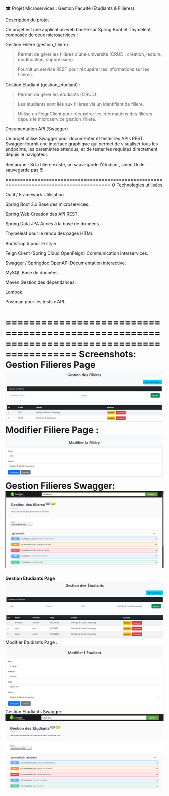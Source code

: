 🎓 Projet Microservices : Gestion Faculté (Étudiants & Filières)

Description du projet

Ce projet est une application web basée sur Spring Boot et Thymeleaf, composée de deux microservices :

Gestion Filière (gestion_filiere) :

 >Permet de gérer les filières d’une université (CRUD : création, lecture, modification, suppression).

 >Fournit un service REST pour récupérer les informations sur les filières.

Gestion Étudiant (gestion_etudiant) :

 >Permet de gérer les étudiants (CRUD).

 >Les étudiants sont liés aux filières via un identifiant de filière.

 >Utilise un FeignClient pour récupérer les informations des filières depuis le microservice gestion_filiere.

Documentation API (Swagger)

Ce projet utilise Swagger pour documenter et tester les APIs REST. Swagger fournit une interface graphique qui permet de visualiser tous les endpoints, les paramètres attendus, et de tester les requêtes directement depuis le navigateur.

Remarque : Si la filière existe, on sauvegarde l'étudiant, sinon On le sauvegarde pas !!!

==========================================================================================
⚙️ Technologies utilisées

Outil / Framework	Utilisation

Spring Boot 3.x	Base des microservices.

Spring Web	Création des API REST.

Spring Data JPA	Accès à la base de données.

Thymeleaf pour le rendu des pages HTML

Bootstrap 5 pour le style

Feign Client (Spring Cloud OpenFeign)	Communication interservices.

Swagger / Springdoc OpenAPI	Documentation interactive.

MySQL	Base de données.

Maven	Gestion des dépendances.

Lombok.

Postman pour les tests d’API.

==========================================================================================
Screenshots:
**Gestion Filieres Page**
![img_2.png](img_2.png)
Modifier Filiere Page :
![img_3.png](img_3.png)
Gestion Filieres Swagger:
![img_1.png](img_1.png)
=========================
**Gestion Etudiants Page**
![img_4.png](img_4.png)
Modifier Etudiants Page :
![img_5.png](img_5.png)
Gestion Etudiants Swagger:
![img.png](img.png)


